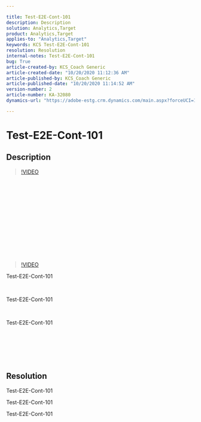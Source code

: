 ```yaml
---

title: Test-E2E-Cont-101  
description: Description  
solution: Analytics,Target  
product: Analytics,Target  
applies-to: "Analytics,Target"  
keywords: KCS Test-E2E-Cont-101  
resolution: Resolution  
internal-notes: Test-E2E-Cont-101  
bug: True  
article-created-by: KCS_Coach Generic  
article-created-date: "10/20/2020 11:12:36 AM"  
article-published-by: KCS_Coach Generic  
article-published-date: "10/20/2020 11:14:52 AM"  
version-number: 2  
article-number: KA-32080  
dynamics-url: "https://adobe-estg.crm.dynamics.com/main.aspx?forceUCI=1&pagetype=entityrecord&etn=knowledgearticle&id=4e995423-c512-eb11-a813-000d3a370d83"

---
```


# Test-E2E-Cont-101

## Description


>[!VIDEO](https://video.tv.adobe.com/v/18696?quality=9&learn=on)

 

 

 

 

 

 

 


>[!VIDEO](https://video.tv.adobe.com/v/18696?quality=9&learn=on) 



Test-E2E-Cont-101



 

Test-E2E-Cont-101

 

Test-E2E-Cont-101

 

 

 




## Resolution

Test-E2E-Cont-101

Test-E2E-Cont-101

Test-E2E-Cont-101
